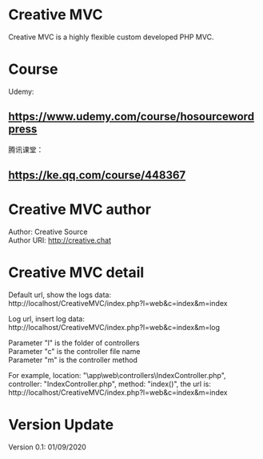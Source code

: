 # Creative MVC
Creative MVC is a highly flexible custom developed PHP MVC.

# Course
Udemy:
<h2><a href="https://www.udemy.com/course/hosourcewordpress/" target="_blank">https://www.udemy.com/course/hosourcewordpress</a></h2>

腾讯课堂：
<h2><a href="https://ke.qq.com/course/448367?tuin=b26eb164" target="_blank">https://ke.qq.com/course/448367</a></h2>

# Creative MVC author
Author:       Creative Source <br/>
Author URI:   http://creative.chat <br/>

# Creative MVC detail
Default url, show the logs data:<br/>
http://localhost/CreativeMVC/index.php?l=web&c=index&m=index<br/>

Log url, insert log data:<br/>
http://localhost/CreativeMVC/index.php?l=web&c=index&m=log<br/>

Parameter "l" is the folder of controllers<br/>
Parameter "c" is the controller file name<br/>
Parameter "m" is the controller method <br/>

For example, location: "\app\web\controllers\IndexController.php", controller: "IndexController.php", method: "index()", the url is:<br/>
http://localhost/CreativeMVC/index.php?l=web&c=index&m=index<br/>

# Version Update
Version 0.1: 	01/09/2020<br/>